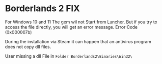 # Borderlands 2 FIX

For Windows 10 and 11 The gem wil not Start from Luncher.
But if you try to access the file directly, you will get an error message. Error Code (0x000007b)

During the installation via Steam it can happen that an antivirus program does not copy dll files.

User missing a dll File in `Folder Borderlands2\Binaries\Win32\`


